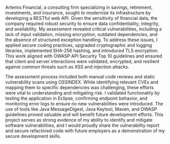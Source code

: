 Artemis Financial, a consulting firm specializing in savings, retirement, investments, and insurance, sought to modernize its infrastructure by developing a RESTful web API. Given the sensitivity of financial data, the company required robust security to ensure data confidentiality, integrity, and availability. My assessment revealed critical vulnerabilities, including a lack of input validation, missing encryption, outdated dependencies, and the absence of structured exception handling. To address these issues, I applied secure coding practices, upgraded cryptographic and logging libraries, implemented SHA-256 hashing, and introduced TLS encryption. This work aligned with OWASP API Security Top 10 guidelines and ensured that client and server interactions were validated, encrypted, and resilient against common threats such as XSS and injection attacks.

The assessment process included both manual code reviews and static vulnerability scans using OSSINDEX. While identifying relevant CVEs and mapping them to specific dependencies was challenging, these efforts were vital to understanding and mitigating risk. I validated functionality by testing the application in Eclipse, confirming endpoint behavior, and monitoring error logs to ensure no new vulnerabilities were introduced. The use of tools like Java MessageDigest, Java Keytool, Maven, and OWASP guidelines proved valuable and will benefit future development efforts. This project serves as strong evidence of my ability to identify and mitigate software vulnerabilities, and I would proudly share the vulnerability report and secure refactored code with future employers as a demonstration of my secure development skills.
